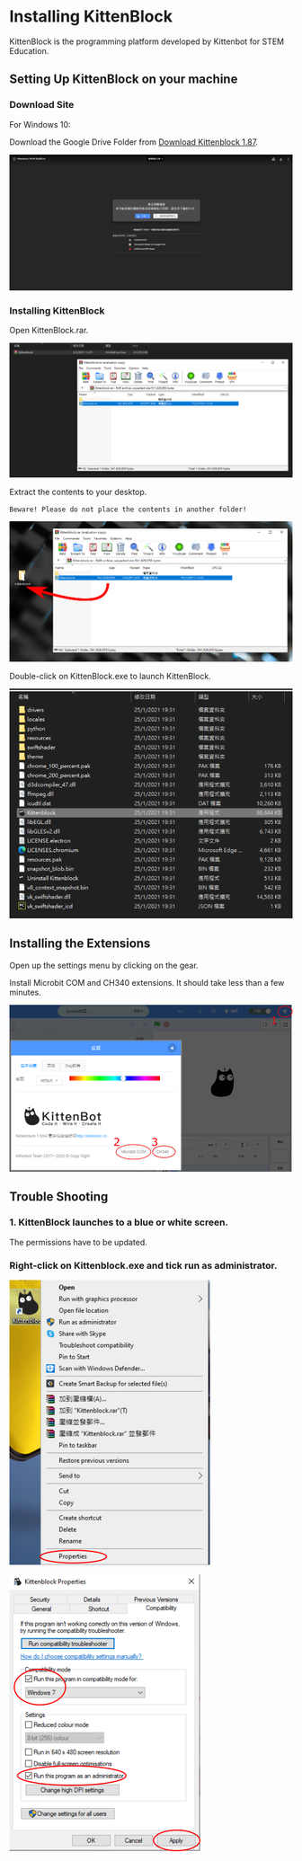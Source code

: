 # Installing KittenBlock

KittenBlock is the programming platform developed by Kittenbot for STEM Education.

## Setting Up KittenBlock on your machine

### Download Site

For Windows 10:

Download the Google Drive Folder from [Download Kittenblock 1.87](http://bit.ly/KittenblockHK187).

![](./images/187download.png)  

### Installing KittenBlock

Open KittenBlock.rar.

![](./images/187install1.png)

Extract the contents to your desktop.

    Beware! Please do not place the contents in another folder!

![](./images/187install2.png)

Double-click on KittenBlock.exe to launch KittenBlock.

![](./images/187install3.png)

## Installing the Extensions

Open up the settings menu by clicking on the gear.

Install Microbit COM and CH340 extensions. It should take less than a few minutes.

![](../functional_module/PWmodules/kbimages/an08.png)

## Trouble Shooting

### 1. KittenBlock launches to a blue or white screen.

The permissions have to be updated.

### Right-click on Kittenblock.exe and tick run as administrator.

![](../functional_module/PWmodules/kbimages/an10.png)

![](../functional_module/PWmodules/kbimages/an07.png)
